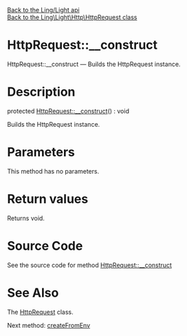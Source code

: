 [Back to the Ling/Light api](https://github.com/lingtalfi/Light/blob/master/doc/api/Ling/Light.md)<br>
[Back to the Ling\Light\Http\HttpRequest class](https://github.com/lingtalfi/Light/blob/master/doc/api/Ling/Light/Http/HttpRequest.md)


HttpRequest::__construct
================



HttpRequest::__construct — Builds the HttpRequest instance.




Description
================


protected [HttpRequest::__construct](https://github.com/lingtalfi/Light/blob/master/doc/api/Ling/Light/Http/HttpRequest/__construct.md)() : void




Builds the HttpRequest instance.




Parameters
================

This method has no parameters.


Return values
================

Returns void.








Source Code
===========
See the source code for method [HttpRequest::__construct](https://github.com/lingtalfi/Light/blob/master/Http/HttpRequest.php#L142-L145)


See Also
================

The [HttpRequest](https://github.com/lingtalfi/Light/blob/master/doc/api/Ling/Light/Http/HttpRequest.md) class.

Next method: [createFromEnv](https://github.com/lingtalfi/Light/blob/master/doc/api/Ling/Light/Http/HttpRequest/createFromEnv.md)<br>

